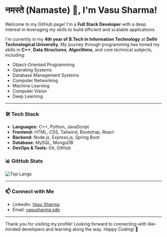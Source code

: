 # नमस्ते (Namaste) 🙏, I'm Vasu Sharma!

Welcome to my GitHub page! I'm a **Full Stack Developer** with a deep interest in leveraging my skills to build efficient and scalable applications.

I'm currently in my **4th year of B.Tech in Information Technology** at **Delhi Technological University**. My journey through programming has honed my skills in **C++**, **Data Structures**, **Algorithms**, and core technical subjects, including:

- Object-Oriented Programming
- Operating Systems
- Database Management Systems
- Computer Networking
- Machine Learning
- Computer Vision
- Deep Learning
---

### 🛠️ Tech Stack
- **Languages:** C++, Python, JavaScript
- **Frontend:** HTML, CSS, Tailwind, Bootstrap, React
- **Backend:** Node.js, Express.js, Spring Boot
- **Database:** MySQL, MongoDB
- **DevOps & Tools:** Git, GitHub

### 📊 GitHub Stats

 
![Top Langs](https://github-readme-stats.vercel.app/api/top-langs/?username=Vasusharma001&layout=compact&theme=highcontrast&hide_border=true)

---

### 📫 Connect with Me
- LinkedIn: [Vasu Sharma]([https://linkedin.com/in/shresth-jain](https://www.linkedin.com/in/vasu-sharma-350b82229/))
- Email: [vasusharma.sde](mailto:vasusharma.sde@gmail.com)

---

Thank you for visiting my profile! Looking forward to connecting with like-minded developers and learning along the way. Happy Coding! 🚀

